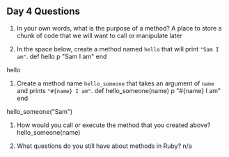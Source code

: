 ## Day 4 Questions

1. In your own words, what is the purpose of a method?
A place to store a chunk of code that we will want to call or manipulate later

1. In the space below, create a method named `hello` that will print `"Sam I am"`.
def hello
p "Sam I am"
end

hello

1. Create a method name `hello_someone` that takes an argument of `name` and prints `"#{name} I am"`.
def hello_someone(name)
  p "#{name} I am"
end

hello_someone("Sam")

1. How would you call or execute the method that you created above?
hello_someone(name)

1. What questions do you still have about methods in Ruby?
n/a
